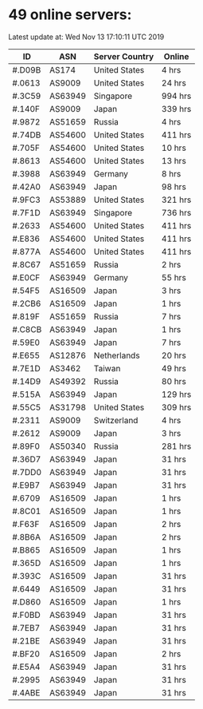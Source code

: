 # 49 online servers:

Latest update at: Wed Nov 13 17:10:11 UTC 2019

| ID | ASN | Server Country | Online |
| -- | --- | -------------- | ------ |
| #.D09B | AS174 | United States | 4 hrs |
| #.0613 | AS9009 | United States | 24 hrs |
| #.3C59 | AS63949 | Singapore | 994 hrs |
| #.140F | AS9009 | Japan | 339 hrs |
| #.9872 | AS51659 | Russia | 4 hrs |
| #.74DB | AS54600 | United States | 411 hrs |
| #.705F | AS54600 | United States | 10 hrs |
| #.8613 | AS54600 | United States | 13 hrs |
| #.3988 | AS63949 | Germany | 8 hrs |
| #.42A0 | AS63949 | Japan | 98 hrs |
| #.9FC3 | AS53889 | United States | 321 hrs |
| #.7F1D | AS63949 | Singapore | 736 hrs |
| #.2633 | AS54600 | United States | 411 hrs |
| #.E836 | AS54600 | United States | 411 hrs |
| #.877A | AS54600 | United States | 411 hrs |
| #.8C67 | AS51659 | Russia | 2 hrs |
| #.E0CF | AS63949 | Germany | 55 hrs |
| #.54F5 | AS16509 | Japan | 3 hrs |
| #.2CB6 | AS16509 | Japan | 1 hrs |
| #.819F | AS51659 | Russia | 7 hrs |
| #.C8CB | AS63949 | Japan | 1 hrs |
| #.59E0 | AS63949 | Japan | 7 hrs |
| #.E655 | AS12876 | Netherlands | 20 hrs |
| #.7E1D | AS3462 | Taiwan | 49 hrs |
| #.14D9 | AS49392 | Russia | 80 hrs |
| #.515A | AS63949 | Japan | 129 hrs |
| #.55C5 | AS31798 | United States | 309 hrs |
| #.2311 | AS9009 | Switzerland | 4 hrs |
| #.2612 | AS9009 | Japan | 3 hrs |
| #.89F0 | AS50340 | Russia | 281 hrs |
| #.36D7 | AS63949 | Japan | 31 hrs |
| #.7DD0 | AS63949 | Japan | 31 hrs |
| #.E9B7 | AS63949 | Japan | 31 hrs |
| #.6709 | AS16509 | Japan | 1 hrs |
| #.8C01 | AS16509 | Japan | 1 hrs |
| #.F63F | AS16509 | Japan | 2 hrs |
| #.8B6A | AS16509 | Japan | 2 hrs |
| #.B865 | AS16509 | Japan | 1 hrs |
| #.365D | AS16509 | Japan | 1 hrs |
| #.393C | AS16509 | Japan | 31 hrs |
| #.6449 | AS16509 | Japan | 31 hrs |
| #.D860 | AS16509 | Japan | 1 hrs |
| #.F0BD | AS63949 | Japan | 31 hrs |
| #.7EB7 | AS63949 | Japan | 31 hrs |
| #.21BE | AS63949 | Japan | 31 hrs |
| #.BF20 | AS16509 | Japan | 2 hrs |
| #.E5A4 | AS63949 | Japan | 31 hrs |
| #.2995 | AS63949 | Japan | 31 hrs |
| #.4ABE | AS63949 | Japan | 31 hrs |

